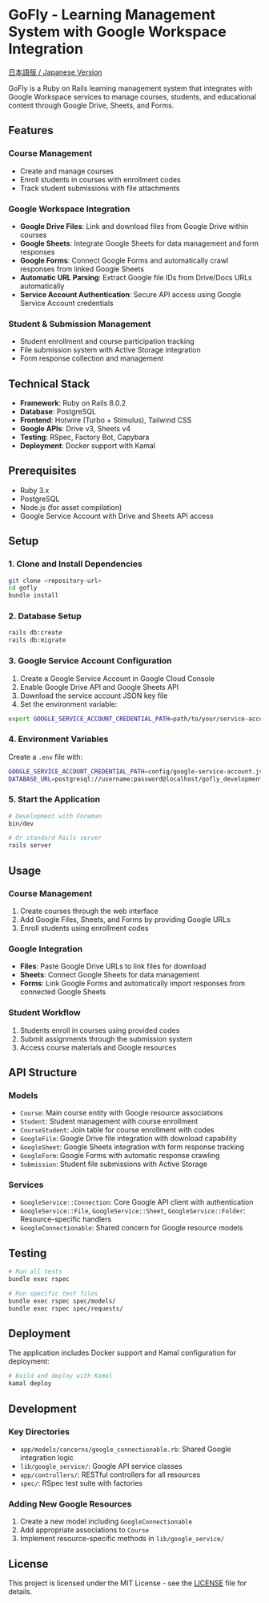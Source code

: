 # GoFly - Learning Management System with Google Workspace Integration

[日本語版 / Japanese Version](README_ja.md)

GoFly is a Ruby on Rails learning management system that integrates with Google Workspace services to manage courses, students, and educational content through Google Drive, Sheets, and Forms.

## Features

### Course Management
- Create and manage courses
- Enroll students in courses with enrollment codes
- Track student submissions with file attachments

### Google Workspace Integration
- **Google Drive Files**: Link and download files from Google Drive within courses
- **Google Sheets**: Integrate Google Sheets for data management and form responses
- **Google Forms**: Connect Google Forms and automatically crawl responses from linked Google Sheets
- **Automatic URL Parsing**: Extract Google file IDs from Drive/Docs URLs automatically
- **Service Account Authentication**: Secure API access using Google Service Account credentials

### Student & Submission Management
- Student enrollment and course participation tracking
- File submission system with Active Storage integration
- Form response collection and management

## Technical Stack

- **Framework**: Ruby on Rails 8.0.2
- **Database**: PostgreSQL
- **Frontend**: Hotwire (Turbo + Stimulus), Tailwind CSS
- **Google APIs**: Drive v3, Sheets v4
- **Testing**: RSpec, Factory Bot, Capybara
- **Deployment**: Docker support with Kamal

## Prerequisites

- Ruby 3.x
- PostgreSQL
- Node.js (for asset compilation)
- Google Service Account with Drive and Sheets API access

## Setup

### 1. Clone and Install Dependencies

```bash
git clone <repository-url>
cd gofly
bundle install
```

### 2. Database Setup

```bash
rails db:create
rails db:migrate
```

### 3. Google Service Account Configuration

1. Create a Google Service Account in Google Cloud Console
2. Enable Google Drive API and Google Sheets API
3. Download the service account JSON key file
4. Set the environment variable:

```bash
export GOOGLE_SERVICE_ACCOUNT_CREDENTIAL_PATH=path/to/your/service-account-key.json
```

### 4. Environment Variables

Create a `.env` file with:

```bash
GOOGLE_SERVICE_ACCOUNT_CREDENTIAL_PATH=config/google-service-account.json
DATABASE_URL=postgresql://username:password@localhost/gofly_development
```

### 5. Start the Application

```bash
# Development with Foreman
bin/dev

# Or standard Rails server
rails server
```

## Usage

### Course Management
1. Create courses through the web interface
2. Add Google Files, Sheets, and Forms by providing Google URLs
3. Enroll students using enrollment codes

### Google Integration
- **Files**: Paste Google Drive URLs to link files for download
- **Sheets**: Connect Google Sheets for data management
- **Forms**: Link Google Forms and automatically import responses from connected Google Sheets

### Student Workflow
1. Students enroll in courses using provided codes
2. Submit assignments through the submission system
3. Access course materials and Google resources

## API Structure

### Models
- `Course`: Main course entity with Google resource associations
- `Student`: Student management with course enrollment
- `CourseStudent`: Join table for course enrollment with codes
- `GoogleFile`: Google Drive file integration with download capability
- `GoogleSheet`: Google Sheets integration with form response tracking
- `GoogleForm`: Google Forms with automatic response crawling
- `Submission`: Student file submissions with Active Storage

### Services
- `GoogleService::Connection`: Core Google API client with authentication
- `GoogleService::File`, `GoogleService::Sheet`, `GoogleService::Folder`: Resource-specific handlers
- `GoogleConnectionable`: Shared concern for Google resource models

## Testing

```bash
# Run all tests
bundle exec rspec

# Run specific test files
bundle exec rspec spec/models/
bundle exec rspec spec/requests/
```

## Deployment

The application includes Docker support and Kamal configuration for deployment:

```bash
# Build and deploy with Kamal
kamal deploy
```

## Development

### Key Directories
- `app/models/concerns/google_connectionable.rb`: Shared Google integration logic
- `lib/google_service/`: Google API service classes
- `app/controllers/`: RESTful controllers for all resources
- `spec/`: RSpec test suite with factories

### Adding New Google Resources
1. Create a new model including `GoogleConnectionable`
2. Add appropriate associations to `Course`
3. Implement resource-specific methods in `lib/google_service/`

## License

This project is licensed under the MIT License - see the [LICENSE](LICENSE) file for details.

